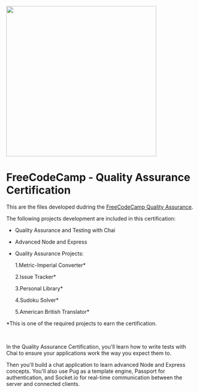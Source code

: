 <a href="https://www.freecodecamp.org/" target="_blank"><img src="https://upload.wikimedia.org/wikipedia/commons/f/fa/FreeCodeCamp_logo.svg" width="400"></a>

# FreeCodeCamp - Quality Assurance Certification

This are the files developed dudring the [FreeCodeCamp Quality Assurance](https://www.freecodecamp.org/learn/quality-assurance/).

The following projects development are included in this certification:

- Quality Assurance and Testing with Chai
- Advanced Node and Express
- Quality Assurance Projects:

    1.Metric-Imperial Converter*
    
    2.Issue Tracker*
    
    3.Personal Library*
    
    4.Sudoku Solver*
    
    5.American British Translator*

*This is one of the required projects to earn the certification.

<br/>

In the Quality Assurance Certification, you'll learn how to write tests with Chai to ensure your applications work the way you expect them to.

Then you'll build a chat application to learn advanced Node and Express concepts. You'll also use Pug as a template engine, Passport for authentication, and Socket.io for real-time communication between the server and connected clients.
